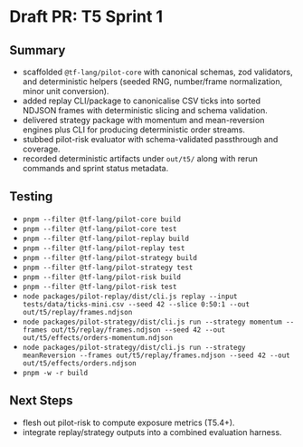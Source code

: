 # Draft PR: T5 Sprint 1

## Summary
- scaffolded `@tf-lang/pilot-core` with canonical schemas, zod validators, and deterministic helpers (seeded RNG, number/frame normalization, minor unit conversion).
- added replay CLI/package to canonicalise CSV ticks into sorted NDJSON frames with deterministic slicing and schema validation.
- delivered strategy package with momentum and mean-reversion engines plus CLI for producing deterministic order streams.
- stubbed pilot-risk evaluator with schema-validated passthrough and coverage.
- recorded deterministic artifacts under `out/t5/` along with rerun commands and sprint status metadata.

## Testing
- `pnpm --filter @tf-lang/pilot-core build`
- `pnpm --filter @tf-lang/pilot-core test`
- `pnpm --filter @tf-lang/pilot-replay build`
- `pnpm --filter @tf-lang/pilot-replay test`
- `pnpm --filter @tf-lang/pilot-strategy build`
- `pnpm --filter @tf-lang/pilot-strategy test`
- `pnpm --filter @tf-lang/pilot-risk build`
- `pnpm --filter @tf-lang/pilot-risk test`
- `node packages/pilot-replay/dist/cli.js replay --input tests/data/ticks-mini.csv --seed 42 --slice 0:50:1 --out out/t5/replay/frames.ndjson`
- `node packages/pilot-strategy/dist/cli.js run --strategy momentum --frames out/t5/replay/frames.ndjson --seed 42 --out out/t5/effects/orders-momentum.ndjson`
- `node packages/pilot-strategy/dist/cli.js run --strategy meanReversion --frames out/t5/replay/frames.ndjson --seed 42 --out out/t5/effects/orders.ndjson`
- `pnpm -w -r build`

## Next Steps
- flesh out pilot-risk to compute exposure metrics (T5.4+).
- integrate replay/strategy outputs into a combined evaluation harness.
